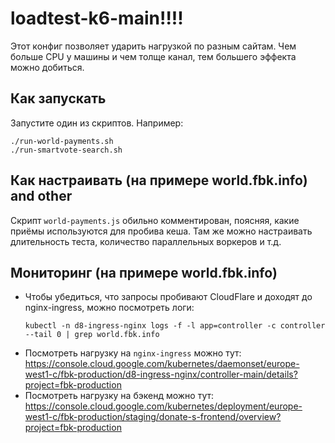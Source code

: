 # loadtest-k6-main!!!!
Этот конфиг позволяет ударить нагрузкой по разным сайтам.
Чем больше CPU у машины и чем толще канал, тем большего эффекта можно добиться.

## Как запускать

Запустите один из скриптов. Например:

```shell
./run-world-payments.sh
./run-smartvote-search.sh
```

## Как настраивать (на примере world.fbk.info) and other

Скрипт `world-payments.js` обильно комментирован, поясняя, какие приёмы используются
для пробива кеша. Там же можно настраивать длительность теста, количество параллельных воркеров и т.д.

## Мониторинг (на примере world.fbk.info)

* Чтобы убедиться, что запросы пробивают CloudFlare и доходят до nginx-ingress, можно посмотреть логи:
  ```shell
  kubectl -n d8-ingress-nginx logs -f -l app=controller -c controller --tail 0 | grep world.fbk.info
  ```
* Посмотреть нагрузку на `nginx-ingress` можно тут: https://console.cloud.google.com/kubernetes/daemonset/europe-west1-c/fbk-production/d8-ingress-nginx/controller-main/details?project=fbk-production
* Посмотреть нагрузку на бэкенд можно тут: https://console.cloud.google.com/kubernetes/deployment/europe-west1-c/fbk-production/staging/donate-s-frontend/overview?project=fbk-production

